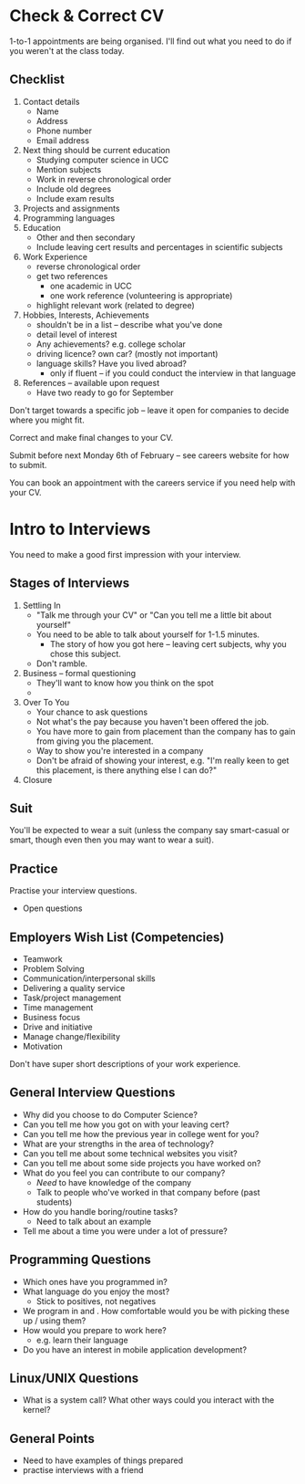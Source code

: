 # Check & Correct CV

1-to-1 appointments are being organised. I'll find out what you need to do if you weren't at the class today.

## Checklist

1. Contact details
    * Name
    * Address
    * Phone number
    * Email address
2. Next thing should be current education
    * Studying computer science in UCC
    * Mention subjects
    * Work in reverse chronological order
    * Include old degrees
    * Include exam results
3. Projects and assignments
4. Programming languages
5. Education
    * Other and then secondary
    * Include leaving cert results and percentages in scientific subjects
6. Work Experience
    * reverse chronological order
    * get two references
        * one academic in UCC
        * one work reference (volunteering is appropriate)
    * highlight relevant work (related to degree)
7. Hobbies, Interests, Achievements
    * shouldn't be in a list – describe what you've done
    * detail level of interest
    * Any achievements? e.g. college scholar
    * driving licence? own car? (mostly not important)
    * language skills? Have you lived abroad?
        * only if fluent – if you could conduct the interview in that language
8. References – available upon request
    * Have two ready to go for September

Don't target towards a specific job – leave it open for companies to decide where you might fit.

Correct and make final changes to your CV.

Submit before next Monday 6th of February – see careers website for how to submit.

You can book an appointment with the careers service if you need help with your CV.

# Intro to Interviews

You need to make a good first impression with your interview.

## Stages of Interviews

1. Settling In
    * "Talk me through your CV" or "Can you tell me a little bit about yourself"
    * You need to be able to talk about yourself for 1-1.5 minutes.
        * The story of how you got here – leaving cert subjects, why you chose this subject.
    * Don't ramble.
2. Business – formal questioning
    * They'll want to know how you think on the spot
    *
3. Over To You
    * Your chance to ask questions
    * Not what's the pay because you haven't been offered the job.
    * You have more to gain from placement than the company has to gain from giving you the placement.
    * Way to show you're interested in a company
    * Don't be afraid of showing your interest, e.g. "I'm really keen to get this placement, is there anything else I can do?"
4. Closure

## Suit

You'll be expected to wear a suit (unless the company say smart-casual or smart, though even then you may want to wear a suit).

## Practice

Practise your interview questions.

* Open questions

## Employers Wish List (Competencies)

* Teamwork
* Problem Solving
* Communication/interpersonal skills
* Delivering a quality service
* Task/project management
* Time management
* Business focus
* Drive and initiative
* Manage change/flexibility
* Motivation

Don't have super short descriptions of your work experience.

## General Interview Questions

* Why did you choose to do Computer Science?
* Can you tell me how you got on with your leaving cert?
* Can you tell me how the previous year in college went for you?
* What are your strengths in the area of technology?
* Can you tell me about some technical websites you visit?
* Can you tell me about some side projects you have worked on?
* What do you feel you can contribute to our company?
    * *Need* to have knowledge of the company
    * Talk to people who've worked in that company before (past students)
* How do you handle boring/routine tasks?
    * Need to talk about an example
* Tell me about a time you were under a lot of pressure?

## Programming Questions

* Which ones have you programmed in?
* What language do you enjoy the most?
    * Stick to positives, not negatives
* We program in <language> and <language>. How comfortable would you be with picking these up / using them?
* How would you prepare to work here?
    * e.g. learn their language
* Do you have an interest in mobile application development?

## Linux/UNIX Questions

* What is a system call? What other ways could you interact with the kernel?

## General Points

* Need to have examples of things prepared
* practise interviews with a friend
